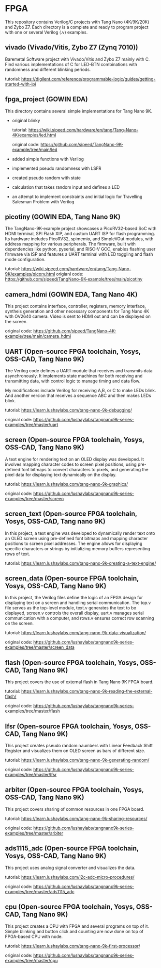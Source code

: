 # FPGA
This repository contains Verilog/C projects with Tang Nano (4K/9K/20K) and Zybo Z7.
Each directory is a complete and ready to program project with one or several Verilog (.v) examples. 

## vivado (Vivado/Vitis, Zybo Z7 (Zynq 7010))
Baremetal Software project with Vivado/Vitis and Zybo Z7 mainly with C. Find various implementations of C for LED-BTN combinations with randomness and different blinking periods.

tutorial: https://digilent.com/reference/programmable-logic/guides/getting-started-with-ipi


## fpga_project (GOWIN EDA)
This directory contains several simple implementations for Tang Nano 9K. 

- original blinky

  tutorial: https://wiki.sipeed.com/hardware/en/tang/Tang-Nano-4K/examples/led.html

  original code: https://github.com/sipeed/TangNano-9K-example/tree/main/led
- added simple functions with Verilog
- implemented pseudo randomness with LSFR
- created pseudo random with state
- calculation that takes random input and defines a LED
- an attempt to implement constraints and initial logic for Travelling Salesman Problem with Verilog

## picotiny (GOWIN EDA, Tang Nano 9K)
The TangNano-9K-example project showcases a PicoRV32-based SoC with HDMI terminal, SPI Flash XIP, and custom UART ISP for flash programming. Its hardware includes PicoRV32, spimemio, and SimpleVOut modules, with address mapping for various peripherals. The firmware, built with dependencies like python, pyserial, and RISC-V GCC, enables flashing user firmware via ISP and features a UART terminal with LED toggling and flash mode configuration.

tutorial: https://wiki.sipeed.com/hardware/en/tang/Tang-Nano-9K/examples/picorv.html
origianl code: https://github.com/sipeed/TangNano-9K-example/tree/main/picotiny 

## camera_hdmi (GOWIN EDA, Tang Nano 4K)

This project contains interface, controller, registers, memory interface, syntheis generation and other necessary components for Tang Nano 4K with OV2640 camera. 
Video is sent to HDMI out and can be displayed on the screen. 

original code: https://github.com/sipeed/TangNano-4K-example/tree/main/camera_hdmi


## UART (Open-source FPGA toolchain, Yosys, OSS-CAD, Tang Nano 9K)
The Verilog code defines a UART module that receives and transmits data asynchronously. It implements state machines for both receiving and transmitting data, with control logic to manage timing and data flow.

My modifications include Verilog for receiving A,B, or C to make LEDs blink. And another version that receives a sequence ABC and then makes LEDs blink.

tutorial: https://learn.lushaylabs.com/tang-nano-9k-debugging/

original code: https://github.com/lushaylabs/tangnano9k-series-examples/tree/master/uart

## screen (Open-source FPGA toolchain, Yosys, OSS-CAD, Tang Nano 9K)
A text engine for rendering text on an OLED display was developed. It involves mapping character codes to screen pixel positions, using pre-defined font bitmaps to convert characters to pixels, and generating the pixel data for displaying text dynamically on the display.

tutorial: https://learn.lushaylabs.com/tang-nano-9k-graphics/ 

original code: https://github.com/lushaylabs/tangnano9k-series-examples/tree/master/screen


## screen_text (Open-source FPGA toolchain, Yosys, OSS-CAD, Tang nano 9K)
In this project, a text engine was developed to dynamically render text onto an OLED screen using pre-defined font bitmaps and mapping character positions to screen pixel addresses. The engine allows for displaying specific characters or strings by initializing memory buffers representing rows of text.

tutorial: https://learn.lushaylabs.com/tang-nano-9k-creating-a-text-engine/


## screen_data (Open-source FPGA toolchain, Yosys, OSS-CAD, Tang Nano 9K)
In this project, the Verilog files define the logic of an FPGA design for displaying text on a screen and handling serial communication. The top.v file serves as the top-level module, text.v generates the text to be displayed, screen.v controls the overall display, uart.v manages serial communication with a computer, and rows.v ensures correct row scanning on the screen.

tutorial: https://learn.lushaylabs.com/tang-nano-9k-data-visualization/

original code: https://github.com/lushaylabs/tangnano9k-series-examples/tree/master/screen_data

## flash (Open-source FPGA toolchain, Yosys, OSS-CAD, Tang Nano 9K)
This project covers the use of external flash in Tang Nano 9K FPGA board. 

tutorial: https://learn.lushaylabs.com/tang-nano-9k-reading-the-external-flash/

original code: https://github.com/lushaylabs/tangnano9k-series-examples/tree/master/flash 

## lfsr (Open-source FPGA toolchain, Yosys, OSS-CAD, Tang Nano 9K)
This project creates pseudo random naumbers with Linear Feedback Shift Register and visualizes them on OLED screen as bars of different size. 

tutorial: https://learn.lushaylabs.com/tang-nano-9k-generating-random/

original code: https://github.com/lushaylabs/tangnano9k-series-examples/tree/master/lfsr 

## arbiter (Open-source FPGA toolchain, Yosys, OSS-CAD, Tang Nano 9K)
This project covers sharing of common resources in one FPGA board. 

tutorial: https://learn.lushaylabs.com/tang-nano-9k-sharing-resources/

original code: https://github.com/lushaylabs/tangnano9k-series-examples/tree/master/arbiter 

## ads1115_adc (Open-source FPGA toolchain, Yosys, OSS-CAD, Tang Nano 9K)
This project uses analog signal converter and visualizes the data. 

tutorial: https://learn.lushaylabs.com/i2c-adc-micro-procedures/

original code: https://github.com/lushaylabs/tangnano9k-series-examples/tree/master/ads1115_adc 

## cpu (Open-source FPGA toolchain, Yosys, OSS-CAD, Tang Nano 9K)
This project creates a CPU with FPGA and several programs on top of it. Simple blinking and button click and counting are now done on top of FPGA-based CPU with node. 

tutorial: https://learn.lushaylabs.com/tang-nano-9k-first-processor/

original code: https://github.com/lushaylabs/tangnano9k-series-examples/tree/master/cpu 